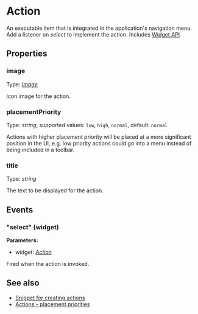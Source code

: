 ---
---
# Action

An executable item that is integrated in the application's navigation menu. Add a listener on *select* to implement the action.
Includes [Widget API](Widget.md)

## Properties

### image
Type: *[Image](../types.md#image)*

Icon image for the action.
### placementPriority

Type: *string*, supported values: `low`, `high`, `normal`, default: `normal`

Actions with higher placement priority will be placed at a more significant position in the UI, e.g. low priority actions could go into a menu instead of being included in a toolbar.
### title

Type: *string*

The text to be displayed for the action.

## Events

### "select" (widget)

**Parameters:**

- widget: *[Action](Action.md)*

Fired when the action is invoked.


## See also

- [Snippet for creating actions](https://github.com/eclipsesource/tabris-js/blob/v1.3.0/snippets/action/action.js)
- [Actions - placement priorities](https://github.com/eclipsesource/tabris-js/blob/v1.3.0/snippets/action-placement-priority/action-placement-priority.js)
